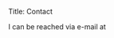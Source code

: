 Title: Contact

I can be reached via e-mail at
<script language="JavaScript">
var ik = "iank"; var linktext = ik + "@" + ik + ".org" ;
document.write("<a href='" + "mail" + "to:" + ik + "@" + ik + ".org" + "'>" + linktext + "</a>");
</script>
